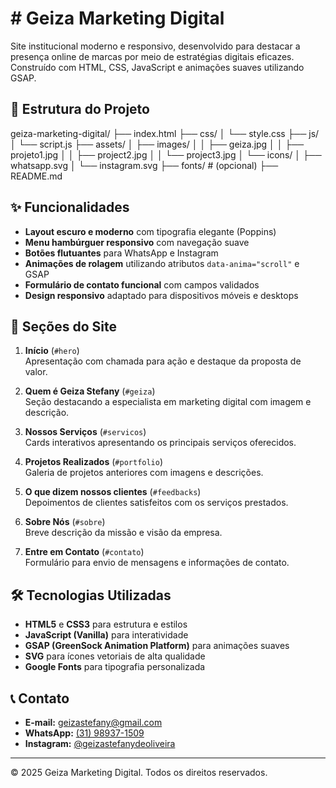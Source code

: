 # # Geiza Marketing Digital

Site institucional moderno e responsivo, desenvolvido para destacar a presença online de marcas por meio de estratégias digitais eficazes. Construído com HTML, CSS, JavaScript e animações suaves utilizando GSAP.

## 📁 Estrutura do Projeto

geiza-marketing-digital/
├── index.html
├── css/
│   └── style.css
├── js/
│   └── script.js
├── assets/
│   ├── images/
│   │   ├── geiza.jpg
│   │   ├── projeto1.jpg
│   │   ├── project2.jpg
│   │   └── project3.jpg
│   └── icons/
│       ├── whatsapp.svg
│       └── instagram.svg
├── fonts/               # (opcional)
├── README.md

## ✨ Funcionalidades

- **Layout escuro e moderno** com tipografia elegante (Poppins)
- **Menu hambúrguer responsivo** com navegação suave
- **Botões flutuantes** para WhatsApp e Instagram
- **Animações de rolagem** utilizando atributos `data-anima="scroll"` e GSAP
- **Formulário de contato funcional** com campos validados
- **Design responsivo** adaptado para dispositivos móveis e desktops

## 🧭 Seções do Site

1. **Início** (`#hero`)  
   Apresentação com chamada para ação e destaque da proposta de valor.

2. **Quem é Geiza Stefany** (`#geiza`)  
   Seção destacando a especialista em marketing digital com imagem e descrição.

3. **Nossos Serviços** (`#servicos`)  
   Cards interativos apresentando os principais serviços oferecidos.

4. **Projetos Realizados** (`#portfolio`)  
   Galeria de projetos anteriores com imagens e descrições.

5. **O que dizem nossos clientes** (`#feedbacks`)  
   Depoimentos de clientes satisfeitos com os serviços prestados.

6. **Sobre Nós** (`#sobre`)  
   Breve descrição da missão e visão da empresa.

7. **Entre em Contato** (`#contato`)  
   Formulário para envio de mensagens e informações de contato.

## 🛠️ Tecnologias Utilizadas

- **HTML5** e **CSS3** para estrutura e estilos
- **JavaScript (Vanilla)** para interatividade
- **GSAP (GreenSock Animation Platform)** para animações suaves
- **SVG** para ícones vetoriais de alta qualidade
- **Google Fonts** para tipografia personalizada

## 📞 Contato

- **E-mail:** [geizastefany@gmail.com](mailto:geizastefany@gmail.com)
- **WhatsApp:** [(31) 98937-1509](https://wa.me/5531989371509)
- **Instagram:** [@geizastefanydeoliveira](https://instagram.com/geizastefanydeoliveira)

---

© 2025 Geiza Marketing Digital. Todos os direitos reservados.